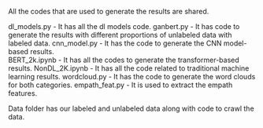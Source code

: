 All the codes that are used to generate the results are shared.

dl_models.py - It has all the dl models code.
ganbert.py - It has code to generate the results with different proportions of unlabeled data with labeled data.
cnn_model.py - It has the code to generate the CNN model-based results.  
BERT_2k.ipynb - It has all the codes to generate the transformer-based results.
NonDL_2K.ipynb - It has all the code related to traditional machine learning results.
wordcloud.py - It has the code to generate the word clouds for both categories.
empath_feat.py - It is used to extract the empath features.

Data folder has our labeled and unlabeled data along with code to crawl the data.